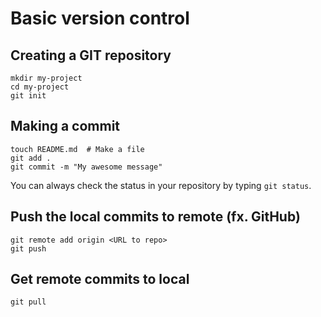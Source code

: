 # Basic version control

## Creating a GIT repository

```
mkdir my-project
cd my-project
git init
```

## Making a commit

```
touch README.md  # Make a file
git add .
git commit -m "My awesome message"
```

You can always check the status in your repository by typing `git status`.

## Push the local commits to remote (fx. GitHub)

```
git remote add origin <URL to repo>
git push
```

## Get remote commits to local

```
git pull
```
